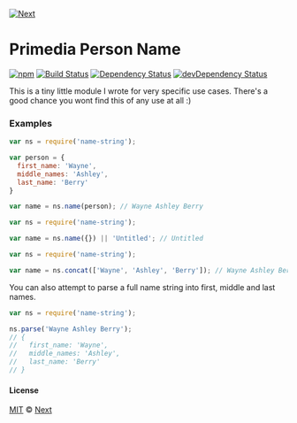 [![Next](http://www.wearenext.co.za/assets/images/logos/logo-next-dark-57x22.png)](http://www.wearenext.co.za)

# Primedia Person Name

[![npm](https://img.shields.io/npm/v/name-string.svg?style=flat)](https://www.npmjs.com/package/name-string)
[![Build Status](https://travis-ci.org/wayneashleyberry/name-string.svg?branch=master)](https://travis-ci.org/wayneashleyberry/name-string)
[![Dependency Status](https://david-dm.org/wayneashleyberry/name-string/status.svg?style=flat)](https://david-dm.org/wayneashleyberry/name-string#info=dependencies)
[![devDependency Status](https://david-dm.org/wayneashleyberry/name-string/dev-status.svg?style=flat)](https://david-dm.org/wayneashleyberry/name-string#info=devDependencies)

This is a tiny little module I wrote for very specific use cases. There's
a good chance you wont find this of any use at all :)

### Examples

```js
var ns = require('name-string');

var person = {
  first_name: 'Wayne',
  middle_names: 'Ashley',
  last_name: 'Berry'
}

var name = ns.name(person); // Wayne Ashley Berry
```

```js
var ns = require('name-string');

var name = ns.name({}) || 'Untitled'; // Untitled
```

```js
var ns = require('name-string');

var name = ns.concat(['Wayne', 'Ashley', 'Berry']); // Wayne Ashley Berry
```

You can also attempt to parse a full name string into first, middle and last
names.

```js
var ns = require('name-string');

ns.parse('Wayne Ashley Berry');
// {
//   first_name: 'Wayne',
//   middle_names: 'Ashley',
//   last_name: 'Berry'
// }
```

#### License

[MIT](http://opensource.org/licenses/MIT) © [Next](http://www.wearenext.co.za)
